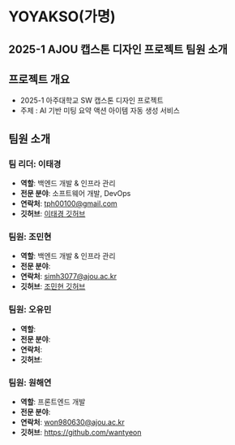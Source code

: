 # YOYAKSO(가명)

## 2025-1 AJOU 캡스톤 디자인 프로젝트 팀원 소개

## 프로젝트 개요

- 2025-1 아주대학교 SW 캡스톤 디자인 프로젝트
- 주제 : AI 기반 미팅 요약 액션 아이템 자동 생성 서비스

## 팀원 소개

### 팀 리더: 이태경

- **역할**: 백엔드 개발 & 인프라 관리
- **전문 분야**: 소프트웨어 개발, DevOps
- **연락처**: tph00100@gmail.com
- **깃허브**: [이태경 깃허브](https://github.com/tph00300)

### 팀원: 조민현
- **역할**: 백엔드 개발 & 인프라 관리
- **전문 분야**: 
- **연락처**: simh3077@ajou.ac.kr
- **깃허브**: [조민현 깃허브](https://github.com/Jayfunf)

### 팀원: 오유민

- **역할**:
- **전문 분야**:
- **연락처**:
- **깃허브**:

### 팀원: 원해연

- **역할**: 프론트엔드 개발
- **전문 분야**:
- **연락처**: won980630@ajou.ac.kr
- **깃허브**: https://github.com/wantyeon
